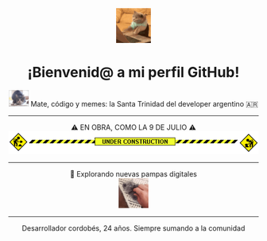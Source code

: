 <div align="center">
  <img src="cat-typing.gif" alt="gatito codeando" width="70">
  <h1>¡Bienvenid@ a mi perfil GitHub!</h1>
</div>

<div align="center">
  <img src="cat-ng.gif" width="40">
  <span>Mate, código y memes: la Santa Trinidad del developer argentino 🇦🇷</span>
</div>

---

<div align="center">
  <span>⚠️ EN OBRA, COMO LA 9 DE JULIO ⚠️</span>
  <br>
  <img src="under-construction.gif">
</div>

---

<div align="center">
  <span>🐾 Explorando nuevas pampas digitales</span><br>
  <img src="cat.gif" width="60">
</div>

---

<div align="center">
  <span>Desarrollador cordobés, 24 años. Siempre sumando a la comunidad</span>
</div>
